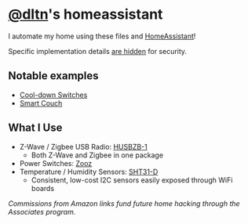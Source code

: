 # [@dltn](https://github.com/dltn)'s homeassistant

I automate my home using these files and [HomeAssistant](https://www.home-assistant.io/)!

Specific implementation details [are hidden](https://www.home-assistant.io/docs/configuration/secrets/) for security.


## Notable examples
* [Cool-down Switches](https://daltonf.com/cool-down-switch/)
* [Smart Couch](https://daltonf.com/smart-couch/)


## What I Use

* Z-Wave / Zigbee USB Radio: [HUSBZB-1](https://amzn.to/3g60qQY)
  * Both Z-Wave and Zigbee in one package
* Power Switches: [Zooz](https://amzn.to/2AdApjo)
* Temperature / Humidity Sensors: [SHT31-D](https://www.adafruit.com/product/2857)
  * Consistent, low-cost I2C sensors easily exposed through WiFi boards
  
*Commissions from Amazon links fund future home hacking through the Associates program.*
